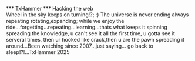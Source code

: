 *** TxHammer ***
Hacking the web<br>
Wheel in the sky keeps on turning!?; :)
The universe is never ending always repeating rotating,expanding; while we enjoy the ride...forgetting...repeating...learning...thats what keeps it spinning spreading the knowledge, u can't see it all the first time, u gotta see it serveral times, then ur hooked like crack,then u are the pawn spreading it around...Been watching since 2007...just saying... go back to sleep!?!...TxHammer 2025
